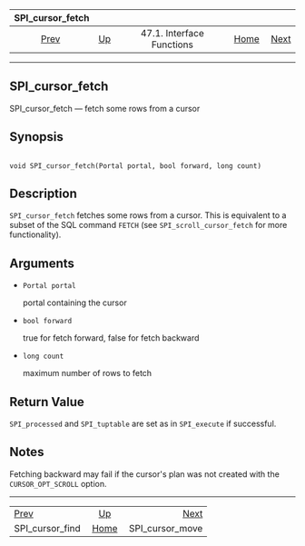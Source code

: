 <!--?xml version="1.0" encoding="UTF-8" standalone="no"?-->

|                  SPI\_cursor\_fetch                 |                                                      |                           |                                                       |                                                     |
| :-------------------------------------------------: | :--------------------------------------------------- | :-----------------------: | ----------------------------------------------------: | --------------------------------------------------: |
| [Prev](spi-spi-cursor-find.html "SPI_cursor_find")  | [Up](spi-interface.html "47.1. Interface Functions") | 47.1. Interface Functions | [Home](index.html "PostgreSQL 17devel Documentation") |  [Next](spi-spi-cursor-move.html "SPI_cursor_move") |

***

## SPI\_cursor\_fetch

SPI\_cursor\_fetch — fetch some rows from a cursor

## Synopsis

```

void SPI_cursor_fetch(Portal portal, bool forward, long count)
```

## Description

`SPI_cursor_fetch` fetches some rows from a cursor. This is equivalent to a subset of the SQL command `FETCH` (see `SPI_scroll_cursor_fetch` for more functionality).

## Arguments

* `Portal portal`

    portal containing the cursor

* `bool forward`

    true for fetch forward, false for fetch backward

* `long count`

    maximum number of rows to fetch

## Return Value

`SPI_processed` and `SPI_tuptable` are set as in `SPI_execute` if successful.

## Notes

Fetching backward may fail if the cursor's plan was not created with the `CURSOR_OPT_SCROLL` option.

***

|                                                     |                                                       |                                                     |
| :-------------------------------------------------- | :---------------------------------------------------: | --------------------------------------------------: |
| [Prev](spi-spi-cursor-find.html "SPI_cursor_find")  |  [Up](spi-interface.html "47.1. Interface Functions") |  [Next](spi-spi-cursor-move.html "SPI_cursor_move") |
| SPI\_cursor\_find                                   | [Home](index.html "PostgreSQL 17devel Documentation") |                                   SPI\_cursor\_move |
